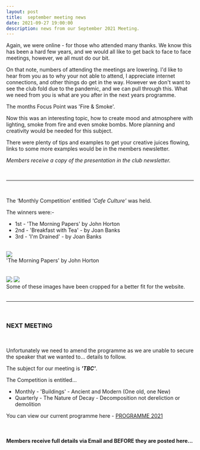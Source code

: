 ```yaml
---
layout: post
title:  september meeting news
date: 2021-09-27 19:00:00
description: news from our September 2021 Meeting.
---
```


Again, we were online - for those who attended many thanks. We know this has been a hard few years, and we would all like to get back to face to face meetings, however, we all must do our bit. 

On that note, numbers of attending the meetings are lowering. I'd like to hear from you as to why your not able to attend, I appreciate internet connections, and other things do get in the way. However we don't want to see the club fold due to the pandemic, and we can pull through this. What we need from you is what are you after in the next years programme.

The months Focus Point was 'Fire &amp; Smoke'. 

Now this was an interesting topic, how to create mood and atmosphere with lighting, smoke from fire and even smoke bombs. More planning and creativity would be needed for this subject.

There were plenty of tips and examples to get your creative juices flowing, links to some more examples would be in the members newsletter.

*Members receive a copy of the presentation in the club newsletter.*

<br>

<hr>

<br>

The ‘Monthly Competition’ entitled *'Cafe Culture'* was held.

The winners were:-

<ul>
	<li>1st - 'The Morning Papers' by John Horton</li>
	<li>2nd - 'Breakfast with Tea' - by Joan Banks</li>
	<li>3rd - 'I'm Drained' - by Joan Banks</li>
</ul>

<br>

<div class="img_row">
	<img class="col three" src="{{ site.baseurl }}/assets/img/Sept21_Monthly/08 - The morning papers.jpg">
</div>
<div class="col three caption">
	'The Morning Papers' by John Horton
</div>

<br>
<br>

<div class="img_row">
	<img class="col two" src="{{ site.baseurl }}/assets/img/Sept21_Monthly/01 - Breakfast with Tea.jpg">
	<img class="col one" src="{{ site.baseurl }}/assets/img/Sept21_Monthly/06 - Im Drained.jpg">
</div>
<!-- <div class="img_row_sm">
	<img class="col three" src="{{ site.baseurl }}/assets/img/May21_Monthly/16 - Tree Lines.jpg">
</div> -->

<div class="col three caption">
	Some of these images have been cropped for a better fit for the website.
</div>

<br>

<hr>

<br>


### NEXT MEETING
<br>

Unfortunately we need to amend the programme as we are unable to secure the speaker that we wanted to... details to follow.

The subject for our meeting is <strong>*'TBC'*</strong>.

The Competition is entitled...
<ul>
<li>Monthly - 'Buildings' - Ancient and Modern (One old, one New)</li>
<li>Quarterly - The Nature of Decay - Decomposition not dereliction or demolition</li>
</ul>


You can view our current programme here - <a href="{{ site.baseurl }}/programme/2020-11-25-Forward-Programme-2021">PROGRAMME 2021</a>

<br>

#### Members receive full details via Email and BEFORE they are posted here...